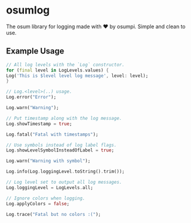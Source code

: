# osumlog

The osum library for logging made with ❤️ by osumpi. Simple and clean
to use.

## Example Usage

```dart
// All log levels with the `Log` constructor.
for (final level in LogLevels.values) {
Log('This is $level level log message', level: level);
}

// Log.<level>(..) usage.
Log.error("Error");

Log.warn("Warning");

// Put timestamp along with the log message.
Log.showTimestamp = true;

Log.fatal("Fatal with timestamps");

// Use symbols instead of log label flags.
Log.showLevelSymbolInsteadOfLabel = true;

Log.warn("Warning with symbol");

Log.info(Log.loggingLevel.toString().trim());

// Log level set to output all log messages.
Log.loggingLevel = LogLevels.all;

// Ignore colors when logging.
Log.applyColors = false;

Log.trace("Fatal but no colors :(");
```
